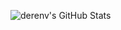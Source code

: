 ![derenv's GitHub Stats](https://github-readme-stats.vercel.app/api?username=derenv&show_icons=true&include_all_commits=true&count_private=true)

<!--
above copied from https://github.com/grazzolini/grazzolini/blob/main/README.md

**derenv/derenv** is a ✨ _special_ ✨ repository because its `README.md` (this file) appears on your GitHub profile.

Here are some ideas to get you started:

- 🔭 I’m currently working on ...
- 🌱 I’m currently learning ...
- 👯 I’m looking to collaborate on ...
- 🤔 I’m looking for help with ...
- 💬 Ask me about ...
- 📫 How to reach me: ...
- 😄 Pronouns: ...
- ⚡ Fun fact: ...
-->



